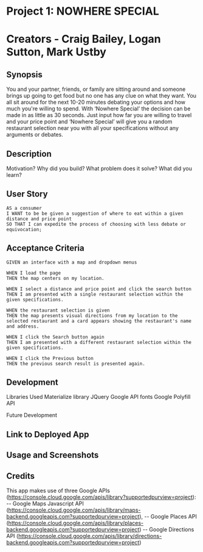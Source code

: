 # Project 1: NOWHERE SPECIAL 

# Creators - Craig Bailey, Logan Sutton, Mark Ustby

## Synopsis

You and your partner, friends, or family are sitting around and someone brings up going to get food but no one has any clue on what they want. 
You all sit around for the next 10-20 minutes debating your options and how much you're willing to spend. 
With ‘Nowhere Special’ the decision can be made in as little as 30 seconds. 
Just input how far you are willing to travel and your price point and ‘Nowhere Special’ will give you a random restaurant selection near you with all your specifications without any arguments or debates.

## Description
Motivation?
Why did you build?
What problem does it solve?
What did you learn?


## User Story
```
AS a consumer
I WANT to be be given a suggestion of where to eat within a given distance and price point
SO THAT I can expedite the process of choosing with less debate or equivocation;
```

## Acceptance Criteria
```
GIVEN an interface with a map and dropdown menus

WHEN I load the page
THEN the map centers on my location.

WHEN I select a distance and price point and click the search button
THEN I am presented with a single restaurant selection within the given specifications.

WHEN the restaurant selection is given
THEN the map presents visual directions from my location to the selected restaurant and a card appears showing the restaurant's name and address.

WHEN I click the Search button again
THEN I am presented with a different restaurant selection within the given specifications.

WHEN I click the Previous button
THEN the previous search result is presented again.

```

## Development

Libraries Used
Materialize library
JQuery
Google API fonts
Google Polyfill API

Future Development

## Link to Deployed App


## Usage and Screenshots



## Credits

This app makes use of three Google APIs (https://console.cloud.google.com/apis/library?supportedpurview=project): 
-- Google Maps Javascript API (https://console.cloud.google.com/apis/library/maps-backend.googleapis.com?supportedpurview=project), 
-- Google Places API (https://console.cloud.google.com/apis/library/places-backend.googleapis.com?supportedpurview=project)
-- Google Directions API (https://console.cloud.google.com/apis/library/directions-backend.googleapis.com?supportedpurview=project)